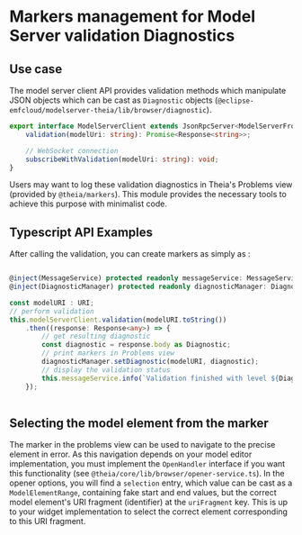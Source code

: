 # Markers management for Model Server validation Diagnostics

## Use case

The model server client API provides validation methods which manipulate JSON objects which can be cast as `Diagnostic` objects (`@eclipse-emfcloud/modelserver-theia/lib/browser/diagnostic`).

```typescript
export interface ModelServerClient extends JsonRpcServer<ModelServerFrontendClient> {
    validation(modelUri: string): Promise<Response<string>>;

    // WebSocket connection
    subscribeWithValidation(modelUri: string): void;
}
```

Users may want to log these validation diagnostics in Theia's Problems view (provided by `@theia/markers`).
This module provides the necessary tools to achieve this purpose with minimalist code.

## Typescript API Examples

After calling the validation, you can create markers as simply as :

```typescript

@inject(MessageService) protected readonly messageService: MessageService;
@inject(DiagnosticManager) protected readonly diagnosticManager: DiagnosticManager;

const modelURI : URI;
// perform validation
this.modelServerClient.validation(modelURI.toString())
    .then((response: Response<any>) => {
        // get resulting diagnostic
        const diagnostic = response.body as Diagnostic;
        // print markers in Problems view
        diagnosticManager.setDiagnostic(modelURI, diagnostic);
        // display the validation status
        this.messageService.info(`Validation finished with level ${Diagnostic.getSeverityLabel(diagnostic)}.`)
    });
            
```

## Selecting the model element from the marker

The marker in the problems view can be used to navigate to the precise element in error.
As this navigation depends on your model editor implementation, you must implement the `OpenHandler` interface if you want this functionality (see `@theia/core/lib/browser/opener-service.ts`).
In the opener options, you will find a `selection` entry, which value can be cast as a `ModelElementRange`, containing fake start and end values, but the correct model element's URI fragment (identifier) at the `uriFragment` key.
This is up to your widget implementation to select the correct element corresponding to this URI fragment.
